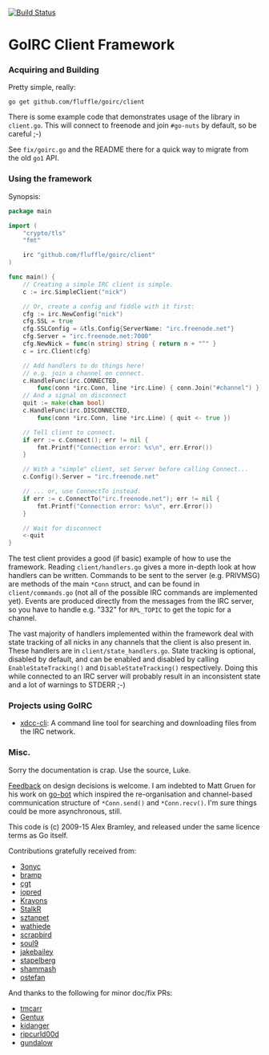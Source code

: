 [![Build Status](https://api.travis-ci.org/fluffle/goirc.svg)](https://travis-ci.org/fluffle/goirc)

GoIRC Client Framework
======================

### Acquiring and Building

Pretty simple, really:

	go get github.com/fluffle/goirc/client

There is some example code that demonstrates usage of the library in `client.go`. This will connect to freenode and join `#go-nuts` by default, so be careful ;-)

See `fix/goirc.go` and the README there for a quick way to migrate from the
old `go1` API.

### Using the framework

Synopsis:
```go
package main

import (
	"crypto/tls"
	"fmt"

	irc "github.com/fluffle/goirc/client"
)

func main() {
	// Creating a simple IRC client is simple.
	c := irc.SimpleClient("nick")

	// Or, create a config and fiddle with it first:
	cfg := irc.NewConfig("nick")
	cfg.SSL = true
	cfg.SSLConfig = &tls.Config{ServerName: "irc.freenode.net"}
	cfg.Server = "irc.freenode.net:7000"
	cfg.NewNick = func(n string) string { return n + "^" }
	c = irc.Client(cfg)

	// Add handlers to do things here!
	// e.g. join a channel on connect.
	c.HandleFunc(irc.CONNECTED,
		func(conn *irc.Conn, line *irc.Line) { conn.Join("#channel") })
	// And a signal on disconnect
	quit := make(chan bool)
	c.HandleFunc(irc.DISCONNECTED,
		func(conn *irc.Conn, line *irc.Line) { quit <- true })

	// Tell client to connect.
	if err := c.Connect(); err != nil {
		fmt.Printf("Connection error: %s\n", err.Error())
	}

	// With a "simple" client, set Server before calling Connect...
	c.Config().Server = "irc.freenode.net"

	// ... or, use ConnectTo instead.
	if err := c.ConnectTo("irc.freenode.net"); err != nil {
		fmt.Printf("Connection error: %s\n", err.Error())
	}

	// Wait for disconnect
	<-quit
}
```

The test client provides a good (if basic) example of how to use the framework.
Reading `client/handlers.go` gives a more in-depth look at how handlers can be
written. Commands to be sent to the server (e.g. PRIVMSG) are methods of the
main `*Conn` struct, and can be found in `client/commands.go` (not all of the
possible IRC commands are implemented yet). Events are produced directly from
the messages from the IRC server, so you have to handle e.g. "332" for
`RPL_TOPIC` to get the topic for a channel.

The vast majority of handlers implemented within the framework deal with state
tracking of all nicks in any channels that the client is also present in. These
handlers are in `client/state_handlers.go`. State tracking is optional, disabled
by default, and can be enabled and disabled by calling `EnableStateTracking()`
and `DisableStateTracking()` respectively. Doing this while connected to an IRC
server will probably result in an inconsistent state and a lot of warnings to
STDERR ;-)

### Projects using GoIRC

- [xdcc-cli](https://github.com/ostafen/xdcc-cli): A command line tool for searching and downloading files from the IRC network.


### Misc.

Sorry the documentation is crap. Use the source, Luke.

[Feedback](mailto:a.bramley@gmail.com) on design decisions is welcome. I am
indebted to Matt Gruen for his work on
[go-bot](http://code.google.com/p/go-bot/source/browse/irc.go) which inspired
the re-organisation and channel-based communication structure of `*Conn.send()`
and `*Conn.recv()`. I'm sure things could be more asynchronous, still.

This code is (c) 2009-15 Alex Bramley, and released under the same licence terms
as Go itself.

Contributions gratefully received from:

  - [3onyc](https://github.com/3onyc)
  - [bramp](https://github.com/bramp)
  - [cgt](https://github.com/cgt)
  - [iopred](https://github.com/iopred)
  - [Krayons](https://github.com/Krayons)
  - [StalkR](https://github.com/StalkR)
  - [sztanpet](https://github.com/sztanpet)
  - [wathiede](https://github.com/wathiede)
  - [scrapbird](https://github.com/scrapbird)
  - [soul9](https://github.com/soul9)
  - [jakebailey](https://github.com/jakebailey)
  - [stapelberg](https://github.com/stapelberg)
  - [shammash](https://github.com/shammash)
  - [ostefan](https://github.com/ostafen)

And thanks to the following for minor doc/fix PRs:

  - [tmcarr](https://github.com/tmcarr)
  - [Gentux](https://github.com/Gentux)
  - [kidanger](https://github.com/kidanger)
  - [ripcurld00d](https://github.com/ripcurld00d)
  - [gundalow](https://github.com/gundalow)
